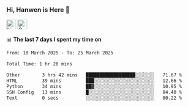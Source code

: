 ### Hi, Hanwen is Here 👋
<p>
	<a href="https://www.linkedin.com/in/liu-hanwen/"><img src="https://img.shields.io/badge/@hanwen-0A66C2?style=flat&logo=LinkedIn&logoColor=white" alt="Linkedin"  height="25px"/></a> 
	<a href="https://scholar.google.com/citations?user=HDF0su0AAAAJ"><img src="https://img.shields.io/badge/scholar-4385FE.svg?&style=plastic&logo=google-scholar&logoColor=white" alt="Google Scholar" height="25px"> </a>
</p>

📊 **The last 7 days I spent my time on** 
<!--START_SECTION:waka-->

```txt
From: 18 March 2025 - To: 25 March 2025

Total Time: 1 hr 28 mins

Other        3 hrs 42 mins   ██████████████████░░░░░░░   71.67 %
HTML         39 mins         ███░░░░░░░░░░░░░░░░░░░░░░   12.66 %
Python       34 mins         ██▓░░░░░░░░░░░░░░░░░░░░░░   10.95 %
SSH Config   13 mins         █░░░░░░░░░░░░░░░░░░░░░░░░   04.40 %
Text         0 secs          ░░░░░░░░░░░░░░░░░░░░░░░░░   00.22 %
```

<!--END_SECTION:waka-->


<!--
**david990917/david990917** is a ✨ _special_ ✨ repository because its `README.md` (this file) appears on your GitHub profile.

Here are some ideas to get you started:

- 🔭 I’m currently working on ...
- 🌱 I’m currently learning ...
- 👯 I’m looking to collaborate on ...
- 🤔 I’m looking for help with ...
- 💬 Ask me about ...
- 📫 How to reach me: ...
- 😄 Pronouns: ...
- ⚡ Fun fact: ...
-->
